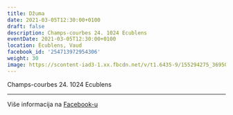 ```yaml
---
title: Džuma
date: 2021-03-05T12:30:00+0100
draft: false
description: Champs-courbes 24. 1024 Ecublens
eventDate: 2021-03-05T12:30:00+0100
location: Écublens, Vaud
facebook_id: '254713972954306'
weight: 30
image: https://scontent-iad3-1.xx.fbcdn.net/v/t1.6435-9/155294275_3695079563921169_4909597834044538694_n.jpg?_nc_cat=101&ccb=1-7&_nc_sid=9e60e4&_nc_ohc=M4xDH2dF7esQ7kNvwE4geCO&_nc_oc=AdkT2uG7GmLYo6TctR_RMIKV6p6F0By6z23xRWeRQPG9r7gdFI6g3DHmA5yj1li4XT8&_nc_zt=23&_nc_ht=scontent-iad3-1.xx&edm=ABTKTjYEAAAA&_nc_gid=enGJV2arYFteX4iiNAEbQg&oh=00_AfXZI3eVh_Le__xYitdsXEWPLITdDFjZ32djwMJ3t3LDnw&oe=68CF525B
---
```


Champs-courbes 24. 1024 Ecublens

---

Više informacija na [Facebook-u](https://facebook.com/events/254713972954306)